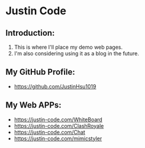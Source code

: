 # Justin Code
## Introduction:
1. This is where I'll place my demo web pages.
2. I'm also considering using it as a blog in the future.

## My GitHub Profile:
- https://github.com/JustinHsu1019

## My Web APPs:
- https://justin-code.com/WhiteBoard
- https://justin-code.com/ClashRoyale
- https://justin-code.com/Chat
- https://justin-code.com/mimicstyler
